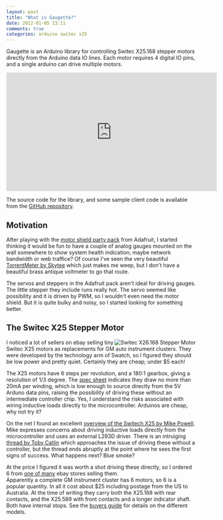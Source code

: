 ```yaml
---
layout: post
title: "What is Gaugette?"
date: 2012-01-05 13:11
comments: true
categories: arduino switec x25
---
```


Gaugette is an Arduino library for controlling Switec X25.168 stepper motors
directly from the Arduino data IO lines.  Each motor requires 4 digital IO pins,
and a single arduino can drive multiple motors.

<iframe width="560" height="315" src="http://www.youtube.com/embed/Z-f4m18n48I" frameborder="0" allowfullscreen></iframe>

The source code for the library, and some sample client code is available from the
[GitHub repository](https://github.com/clearwater/gaugette).

Motivation
----------

After playing with the
[motor shield party pack](http://www.adafruit.com/products/171) from Adafruit,
I started thinking it would be fun to have a couple of analog gauges
mounted on the wall somewhere to show system health indication; maybe network bandwidth or
web traffice?  Of course I've seen the very beautiful 
[TorrentMeter by Skytee](http://blog.skytee.com/2010/11/torrentmeter-a-steampunk-bandwidth-meter/)
which just makes me weep, but I don't have a beautiful brass antique voltmeter to go that route.

The servos and steppers in the Adafruit pack aren't ideal for driving gauges.  The little stepper they 
include runs really hot.  The servo seemed
like possibility and it is driven by PWM, so I wouldn't even need the motor shield.
But it is quite bulky and noisy, so I started looking for something better.

The Switec X25 Stepper Motor
----------------------------

<img alt="Switec X26.168 Stepper Motor" src="/images/Switec_X25_168.jpg" align="right">
I noticed a lot of sellers on ebay selling tiny Switec X25
motors as replacements for GM auto instrument clusters.  They were developed 
by the technology arm of Swatch, so I figured they should be low power and
pretty quiet.  Certainly they are cheap; under $5 each!  

The X25 motors have 6 steps per revolution, and a 180:1 gearbox, giving a
resolution of 1/3 degree.
The [spec sheet](X25_xxx_01_SP_E-1.pdf)
indicates they draw no more than 20mA per winding, which is low enough to source directly from the 5V
Arduno data pins, raising the possibility of driving these without an intermediate controller chip. Yes, I 
understand the risks associated with wiring inductive loads directly to the microcontroller.  Arduinos are
cheap, why not try it?

On the net I found an excellent 
[overview of the Switech X25 by Mike Powell](http://www.mycockpit.org/forums/content.php/355-An-Easy-Approach-to-an-Analog-Gauge).
Mike expresses concerns about driving inductive loads directly from the microcontroller and uses
an external L293D driver.  There is an intruiging 
[thread by Toby Catlin](http://www.arduino.cc/cgi-bin/yabb2/YaBB.pl?num=1260978962)
which approaches the issue of driving these without a controller, but the thread ends abruptly at the point
where he sees the first signs of success.  What happens next?  Blue smoke?

At the price I figured it was worth a shot driving these directly, 
so I ordered 6 from  [one of many](http://stores.ebay.com.au/partsangel)
ebay stores selling them.  
Apparently a complete GM instrument cluster has 6 motors, so 6 is a popular quantity.
In all it cost about $25 including postage from the US to Australia.
At the time of writing they carry both the X25.168
with rear contacts, and the X25.589 with front contacts and a longer indicator shaft.
Both have internal stops.  See the [buyers guide](/resources/ISM_Buyers_Guide.pdf) for details
on the different models.






